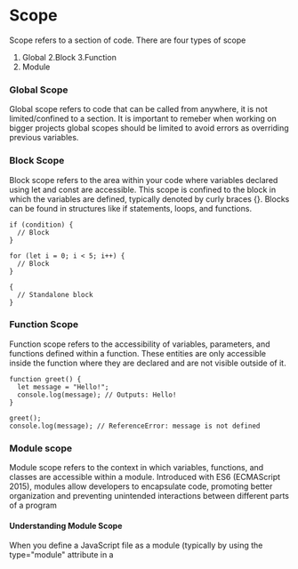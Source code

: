 # Scope

Scope refers to a section of code. There are four types of scope
1. Global
2.Block
3.Function
4. Module

### Global Scope
Global scope refers to code that can be called from anywhere, it is not limited/confined to a section. It is important to remeber when working on bigger projects global scopes should be limited to avoid errors as overriding previous variables.


### Block Scope
Block scope refers to the area within your code where variables declared using let and const are accessible. This scope is confined to the block in which the variables are defined, typically denoted by curly braces {}. Blocks can be found in structures like if statements, loops, and functions.

```
if (condition) {
  // Block
}

for (let i = 0; i < 5; i++) {
  // Block
}

{
  // Standalone block
}
```


### Function Scope
Function scope refers to the accessibility of variables, parameters, and functions defined within a function. These entities are only accessible inside the function where they are declared and are not visible outside of it.
```
function greet() {
  let message = "Hello!";
  console.log(message); // Outputs: Hello!
}

greet();
console.log(message); // ReferenceError: message is not defined
```

### Module scope
Module scope refers to the context in which variables, functions, and classes are accessible within a module. Introduced with ES6 (ECMAScript 2015), modules allow developers to encapsulate code, promoting better organization and preventing unintended interactions between different parts of a program

#### Understanding Module Scope
When you define a JavaScript file as a module (typically by using the type="module" attribute in a <script> tag or by using the .mjs file extension), all top-level declarations within that file are scoped to the module. This means:​

Isolation: Variables and functions declared in a module are not accessible in the global scope or other modules unless explicitly exported.​
Stack Overflow.


Encapsulation: Modules help in encapsulating functionality, reducing the risk of name collisions and unintended side effects.​

Explicit Sharing: To share code between modules, you must explicitly export and import the desired bindings.


#### Exporting and Importing in Modules
To make parts of a module accessible to other modules, you use the export keyword. Conversely, to use exported bindings from another module, you use the import keyword.

// Exporting functions
export function add(a, b) {
  return a + b;
}

export function subtract(a, b) {
  return a - b;
}



Lesson link [https://github.com/Accelerator-One-Days-Track-1/unit-fundamentals/blob/main/scope/readme.md]